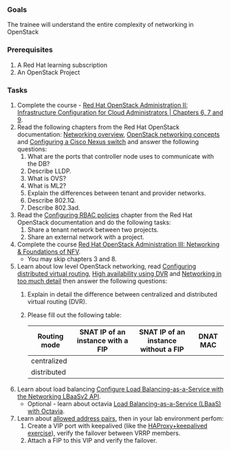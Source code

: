 ### Goals
The trainee will understand the entire complexity of networking in OpenStack

### Prerequisites
1. A Red Hat learning subscription
1. An OpenStack Project

### Tasks
1. Complete the course - [Red Hat OpenStack Administration II: Infrastructure Configuration for Cloud Administrators | Chapters 6, 7 and 9](https://rol.redhat.com/rol/app/courses/cl210-13.0/pages/pr01).
1. Read the following chapters from the Red Hat OpenStack documentation:
[Networking overview](https://access.redhat.com/documentation/en-us/red_hat_openstack_platform/13/html/networking_guide/networking-overview),
[OpenStack networking concepts](https://access.redhat.com/documentation/en-us/red_hat_openstack_platform/13/html/networking_guide/sec-networking-concepts)
and
[Configuring a Cisco Nexus switch](https://access.redhat.com/documentation/en-us/red_hat_openstack_platform/13/html/networking_guide/sec-physical-switch#phys-cisco-nexus) and answer the following questions:
    1. What are the ports that controller node uses to communicate with the DB?
    1. Describe LLDP.
    1. What is OVS?
    1. What is ML2?
    1. Explain the differences between tenant and provider networks.
    1. Describe 802.1Q.
    1. Describe 802.3ad.
1. Read the [Configuring RBAC policies](https://access.redhat.com/documentation/en-us/red_hat_openstack_platform/13/html/networking_guide/sec-rbac) chapter from the Red Hat OpenStack documentation and do the following tasks:
    1. Share a tenant network between two projects.
    1. Share an external network with a project.
1. Complete the course [Red Hat OpenStack Administration III: Networking & Foundations of NFV](https://rol.redhat.com/rol/app/courses/cl310-10.0.5/pages/pr01).
    * You may skip chapters 3 and 8.
1. Learn about low level OpenStack networking, read [Configuring distributed virtual routing](https://access.redhat.com/documentation/en-us/red_hat_openstack_platform/13/html/networking_guide/sec-dvr),  [High availability using DVR](https://docs.openstack.org/ocata/networking-guide/deploy-ovs-ha-dvr.html)
and
[Networking in too much detail](https://www.rdoproject.org/networking/networking-in-too-much-detail/)
then answer the following questions:
    1. Explain in detail the difference between centralized and distributed virtual routing (DVR).
    1. Please fill out the following table:
    
        | Routing mode | SNAT IP of an instance with a FIP | SNAT IP of an instance without a FIP | DNAT MAC |
        | ---          |  --- | --- | --- |
        | centralized  |         |          | |
        | distributed  |         |          | |
1. Learn about load balancing [Configure Load Balancing-as-a-Service with the Networking LBaaSv2 API](https://access.redhat.com/documentation/en-us/red_hat_openstack_platform/13/html/networking_guide/sec-lbaas).
    * Optional - learn about octavia [Load Balancing-as-a-Service (LBaaS) with Octavia](https://access.redhat.com/documentation/en-us/red_hat_openstack_platform/13/html/networking_guide/sec-octavia).
1. Learn about [allowed address pairs](https://access.redhat.com/documentation/en-us/red_hat_openstack_platform/13/html/networking_guide/sec-allowed-address-pairs), then in your lab environment perfom:
    1. Create a VIP port with keepalived (like the [HAProxy+keepalived exercise](https://gitlab.com/wintrow.vestrit.1/the-hitchikers-guide-to-the-cts/-/blob/master/Exercises/ITTools/Task1.md)), verify the failover between VRRP members.
    1. Attach a FIP to this VIP and verify the failover.
